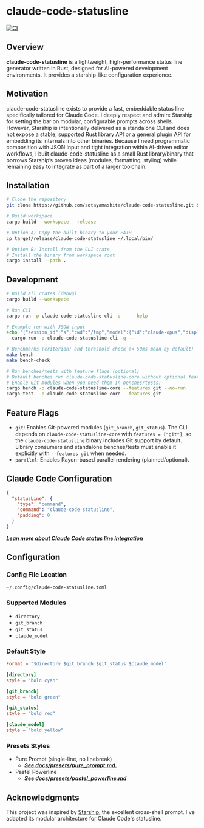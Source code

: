 # claude-code-statusline

[![CI](https://github.com/sotayamashita/claude-code-statusline/actions/workflows/ci.yml/badge.svg)](https://github.com/sotayamashita/claude-code-statusline/actions/workflows/ci.yml)

## Overview
<!-- LLM Instructions: Update @specs/project.md when you change this section -->

**claude-code-statusline** is a lightweight, high-performance status line generator written in Rust, designed for AI-powered development environments. It provides a starship-like configuration experience.

## Motivation

claude-code-statusline exists to provide a fast, embeddable status line specifically tailored for Claude Code. I deeply respect and admire Starship for setting the bar on modular, configurable prompts across shells. However, Starship is intentionally delivered as a standalone CLI and does not expose a stable, supported Rust library API or a general plugin API for embedding its internals into other binaries. Because I need programmatic composition with JSON input and tight integration within AI-driven editor workflows, I built claude-code-statusline as a small Rust library/binary that borrows Starship’s proven ideas (modules, formatting, styling) while remaining easy to integrate as part of a larger toolchain.

## Installation

```bash
# Clone the repository
git clone https://github.com/sotayamashita/claude-code-statusline.git && cd claude-code-statusline

# Build workspace
cargo build --workspace --release

# Option A) Copy the built binary to your PATH
cp target/release/claude-code-statusline ~/.local/bin/

# Option B) Install from the CLI crate
# Install the binary from workspace root
cargo install --path .
```

## Development

```bash
# Build all crates (debug)
cargo build --workspace

# Run CLI
cargo run -p claude-code-statusline-cli -q -- --help

# Example run with JSON input
echo '{"session_id":"s","cwd":"/tmp","model":{"id":"claude-opus","display_name":"Opus"}}' | \
  cargo run -p claude-code-statusline-cli -q --

# Benchmarks (criterion) and threshold check (< 50ms mean by default)
make bench
make bench-check

# Run benches/tests with feature flags (optional)
# Default benches run claude-code-statusline-core without optional features.
# Enable Git modules when you need them in benches/tests:
cargo bench -p claude-code-statusline-core --features git --no-run
cargo test  -p claude-code-statusline-core --features git
```

## Feature Flags

- `git`: Enables Git-powered modules (`git_branch`, `git_status`). The CLI depends on
  `claude-code-statusline-core` with `features = ["git"]`, so the `claude-code-statusline` binary includes Git support by default.
  Library consumers and standalone benches/tests must enable it explicitly with
  `--features git` when needed.
- `parallel`: Enables Rayon-based parallel rendering (planned/optional).

## Claude Code Configuration

```json
{
  "statusLine": {
    "type": "command",
    "command": "claude-code-statusline",
    "padding": 0
  }
}
```

_**[Lean more about Claude Code status line integration](https://docs.anthropic.com/en/docs/claude-code/statusline)**_

## Configuration

### Config File Location

```bash
~/.config/claude-code-statusline.toml
```

### Supported Modules

- `directory`
- `git_branch`
- `git_status`
- `claude_model`

### Default Style

```toml
Format = "$directory $git_branch $git_status $claude_model"

[directory]
style = "bold cyan"

[git_branch]
style = "bold green"

[git_status]
style = "bold red"

[claude_model]
style = "bold yellow"
```

### Presets Styles

- Pure Prompt (single-line, no linebreak)
    - _**[See docs/presets/pure_prompt.md.](docs/presets/pure_prompt.md)**_
- Pastel Powerline
    - _**[See docs/presets/pastel_powerline.md](docs/presets/pastel_powerline.md)**_

## Acknowledgments

This project was inspired by [Starship](https://starship.rs/), the excellent cross-shell prompt. I've adapted its modular architecture for Claude Code's statusline.

